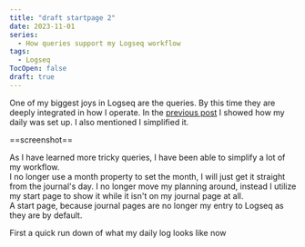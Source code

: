 ```yaml
---
title: "draft startpage 2"
date: 2023-11-01
series: 
  - How queries support my Logseq workflow
tags: 
  - Logseq
TocOpen: false
draft: true
---
```

One of my biggest joys in Logseq are the queries. By this time they are deeply integrated in how I operate. In the [previous post](../bullet-journaling-in-logseq2) I showed how my daily was set up. I also mentioned I simplified it.

==screenshot==

As I have learned more tricky queries, I have been able to simplify a lot of my workflow.  
I no longer use a month property to set the month, I will just get it straight from the journal's day. I no longer move my planning around, instead I utilize my start page to show it while it isn't on my journal page at all.  
A start page, because journal pages are no longer my entry to Logseq as they are by default.

First a quick run down of what my daily log looks like now 

